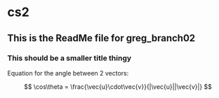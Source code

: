 # cs2

## This is the ReadMe file for greg_branch02
### This should be a smaller title thingy

Equation for the angle between 2 vectors:


$$
\cos\theta = \frac{\vec{u}\cdot\vec{v}}{|\vec{u}||\vec{v}|}
$$
